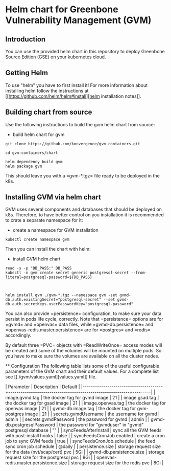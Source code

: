 # Helm chart for Greenbone Vulnerability Management (GVM)
## Introduction
You can use the provided helm chart in this repository to deploy
Greenbone Source Edition (GSE) on your kubernetes cloud.

## Getting Helm
To use "helm" you have to first install it! For more information about
installing helm follow the instructions at [[https://github.com/helm/helm#install][helm installation notes]].

## Building chart from source
Use the following instructions to build the gvm helm chart from
source:

* build helm chart for gvm
```
git clone https://github.com/konvergence/gvm-containers.git

cd gvm-containers/chart

helm dependency build gvm
helm package gvm
```

This should leave you with a =gvm-*.tgz= file ready to be deployed in
the k8s.

## Installing GVM via helm chart
GVM uses several components and databases that should be deployed on
k8s. Therefore, to have better control on you installation it is
recommended to crate a separate namespace for it:

* create a namespace for GVM installation
```
kubectl create namespace gvm
```

Then you can install the chart with helm:

* install GVM helm chart
```
read -s -p "DB_PASS:" DB_PASS
kubectl -n gvm create secret generic postgresql-secret --from-literal=postgresql-password=${DB_PASS}



helm install gvm ./gvm-*.tgz --namespace gvm -set gvmd-db.auth.existingSecret="postgresql-secret" --set gvmd-db.auth.secretKeys.userPasswordKey="postgresql-password"
```

You can also provide =persistence= configuration, to make sure your
data persist in pods life cycle, correctly. Note that =persistence=
options are for =gvmd= and =openvas= data files, while
=gvmd-db.persistence= and =openvas-redis.master.persistence= are for
=postgres= and =redis= accordingly.

By default three =PVC= objects with =ReadWriteOnce= access modes will
be created and some of the volumes will be mounted on multiple pods.
So you have to make sure the volumes are available on all the cluster
nodes.

** Configuration
The following table lists some of the useful configurable parameters
of the GVM chart and their default values. For a complete list see
[[./gvm/values.yaml][values.yaml]] file.

| Parameter                             | Description                                               | Default |
|---------------------------------------+-----------------------------------------------------------+---------|
| image.gvmd.tag                        | the docker tag for gvmd image                             | 21      |
| image.gsad.tag                        | the docker tag for gsad image                             | 21      |
| image.openvas.tag                     | the docker tag for openvas image                          | 21      |
| gvmd-db.image.tag                     | the docker tag for gvm-postgres image                     | 21      |
| secrets.gvmdUsername                  | the username for gvmd                                     | admin   |
| secrets.gvmdPassword                  | the password for gvmd                                     | admin   |
| gvmd-db.postgresqlPassword            | the password for "gvmduser" in "gvmd" postgresql database | ""      |
| syncFeedsAfterInstall                 | sync all the GVM feeds with post-install hooks            | false   |
| syncFeedsCronJob.enabled              | create a cron job to sync GVM feeds                       | true    |
| syncFeedsCronJob.schedule             | the feed sync cron job schedule                           | @daily  |
| persistence.size                      | storage request size for the data (nvt/scap/cert) pvc     | 5Gi     |
| gvmd-db.persistence.size              | storage request size for the postgresql pvc               | 8Gi     |
| openvas-redis.master.persistence.size | storage request size for the redis pvc                    | 8Gi     |
